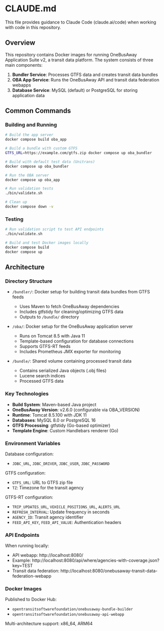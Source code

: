 # CLAUDE.md

This file provides guidance to Claude Code (claude.ai/code) when working with code in this repository.

## Overview

This repository contains Docker images for running OneBusAway Application Suite v2, a transit data platform. The system consists of three main components:

1. **Bundler Service**: Processes GTFS data and creates transit data bundles
2. **OBA App Service**: Runs the OneBusAway API and transit data federation webapps
3. **Database Service**: MySQL (default) or PostgreSQL for storing application data

## Common Commands

### Building and Running

```bash
# Build the app server
docker compose build oba_app

# Build a bundle with custom GTFS
GTFS_URL=https://example.com/gtfs.zip docker compose up oba_bundler

# Build with default test data (Unitrans)
docker compose up oba_bundler

# Run the OBA server
docker compose up oba_app

# Run validation tests
./bin/validate.sh

# Clean up
docker compose down -v
```

### Testing

```bash
# Run validation script to test API endpoints
./bin/validate.sh

# Build and test Docker images locally
docker compose build
docker compose up
```

## Architecture

### Directory Structure

- `/bundler/`: Docker setup for building transit data bundles from GTFS feeds
  - Uses Maven to fetch OneBusAway dependencies
  - Includes gtfstidy for cleaning/optimizing GTFS data
  - Outputs to `/bundle/` directory

- `/oba/`: Docker setup for the OneBusAway application server
  - Runs on Tomcat 8.5 with Java 11
  - Template-based configuration for database connections
  - Supports GTFS-RT feeds
  - Includes Prometheus JMX exporter for monitoring

- `/bundle/`: Shared volume containing processed transit data
  - Contains serialized Java objects (.obj files)
  - Lucene search indices
  - Processed GTFS data

### Key Technologies

- **Build System**: Maven-based Java project
- **OneBusAway Version**: v2.6.0 (configurable via OBA_VERSION)
- **Runtime**: Tomcat 8.5.100 with JDK 11
- **Databases**: MySQL 8.0 or PostgreSQL 16
- **GTFS Processing**: gtfstidy (Go-based optimizer)
- **Template Engine**: Custom Handlebars renderer (Go)

### Environment Variables

Database configuration:
- `JDBC_URL`, `JDBC_DRIVER`, `JDBC_USER`, `JDBC_PASSWORD`

GTFS configuration:
- `GTFS_URL`: URL to GTFS zip file
- `TZ`: Timezone for the transit agency

GTFS-RT configuration:
- `TRIP_UPDATES_URL`, `VEHICLE_POSITIONS_URL`, `ALERTS_URL`
- `REFRESH_INTERVAL`: Update frequency in seconds
- `AGENCY_ID`: Transit agency identifier
- `FEED_API_KEY`, `FEED_API_VALUE`: Authentication headers

### API Endpoints

When running locally:
- API webapp: http://localhost:8080/
- Example: http://localhost:8080/api/where/agencies-with-coverage.json?key=TEST
- Transit data federation: http://localhost:8080/onebusaway-transit-data-federation-webapp

### Docker Images

Published to Docker Hub:
- `opentransitsoftwarefoundation/onebusaway-bundle-builder`
- `opentransitsoftwarefoundation/onebusaway-api-webapp`

Multi-architecture support: x86_64, ARM64